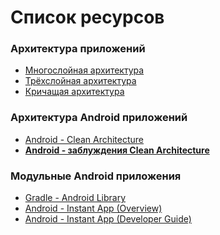 <!-- .slide:    data-transition="convex" -->

# Список ресурсов


### Архитектура приложений

* [Многослойная архитектура](https://en.wikipedia.org/wiki/Multitier_architecture)
* [Трёхслойная архитектура](https://www.jinfonet.com/resources/bi-defined/3-tier-architecture-complete-overview/)
* [Кричащая архитектура](https://8thlight.com/blog/uncle-bob/2011/09/30/Screaming-Architecture.html)

### Архитектура Android приложений

* [Android - Clean Architecture](https://github.com/android10/Android-CleanArchitecture)
* **[Android - заблуждения Clean Architecture](https://habr.com/company/mobileup/blog/335382/)**

### Модульные Android приложения

* [Gradle - Android Library](https://developer.android.com/studio/projects/android-library)
* [Android - Instant App (Overview)](https://developer.android.com/topic/google-play-instant/overview)
* [Android - Instant App (Developer Guide)](https://developer.android.com/topic/google-play-instant/getting-started/first-instant-app)
